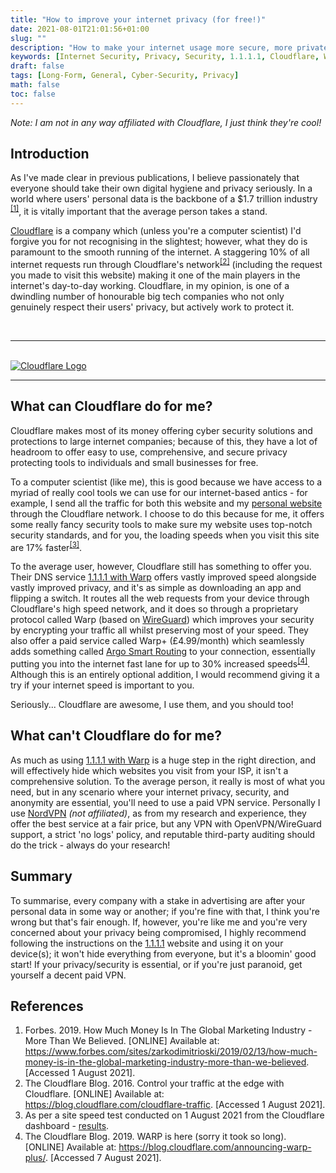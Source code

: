 ```yaml
---
title: "How to improve your internet privacy (for free!)"
date: 2021-08-01T21:01:56+01:00
slug: ""
description: "How to make your internet usage more secure, more private, and faster for free..."
keywords: [Internet Security, Privacy, Security, 1.1.1.1, Cloudflare, Warp, Warp+]
draft: false
tags: [Long-Form, General, Cyber-Security, Privacy]
math: false
toc: false
---
```


*Note: I am not in any way affiliated with Cloudflare, I just think they're cool!*

## Introduction
As I've made clear in previous publications, I believe passionately that everyone should take their own digital 
hygiene and privacy seriously. In a world where users' personal data is the backbone of a $1.7 trillion industry<sup>
[[1]](#references)</sup>, it is vitally important that the average person takes a stand.

[Cloudflare](https://www.cloudflare.com) is a company which (unless you're a computer scientist) I'd forgive you for 
not recognising in the slightest; however, what they do is paramount to the smooth running of the internet. 
A staggering 10% of all internet requests run through Cloudflare's network<sup>[[2]](#references)</sup> (including 
the request you made to visit this website) making it one of the main players in the internet's day-to-day working. 
Cloudflare, in my opinion, is one of a dwindling number of honourable big tech companies who not only genuinely 
respect their users' privacy, but actively work to protect it.

<br>

---

<br>
<a href="https://www.cloudflare.com" target="_blank"><img src="https://www.cloudflare.com/img/logo-web-badges/cf-logo-on-white-bg.svg" alt="Cloudflare Logo"></a>

<br>

---

## What can Cloudflare do for me?
Cloudflare makes most of its money offering cyber security solutions and protections to large internet companies; 
because of this, they have a lot of headroom to offer easy to use, comprehensive, and secure privacy protecting 
tools to individuals and small businesses for free.

To a computer scientist (like me), this is good because we have access to a myriad of really cool tools we can 
use for our internet-based antics - for example, I send all the traffic for both this website and my [personal website](https://gwood.dev)
through the Cloudflare network. I choose to do this because for me, it offers some really fancy security tools to 
make sure my website uses top-notch security standards, and for you, the loading speeds when you visit this site are 
17% faster<sup>[[3]](#references)</sup>.

To the average user, however, Cloudflare still has something to offer you. Their DNS service [1.1.1.1 with Warp](https://1.1.1.1)
offers vastly improved speed alongside vastly improved privacy, and it's as simple as downloading an app and 
flipping a switch. It routes all the web requests from your device through Cloudflare's high speed network, and it 
does so through a proprietary protocol called Warp (based on [WireGuard](https://www.wireguard.com)) which improves 
your security by encrypting your traffic all whilst preserving most of your speed. They also offer a paid service 
called Warp+ (£4.99/month) which seamlessly adds something called [Argo Smart Routing](https://blog.cloudflare.com/argo/) to your connection, essentially putting you into the 
internet fast lane for up to 30% increased speeds<sup>[[4]](#references)</sup>. Although this is an entirely optional 
addition, I would recommend giving it a try if your internet speed is important to you.

Seriously... Cloudflare are awesome, I use them, and you should too!

## What can't Cloudflare do for me?
As much as using [1.1.1.1 with Warp](https://1.1.1.1) is a huge step in the right direction, and will effectively 
hide which websites you visit from your ISP, it isn't a comprehensive solution. To the average person, it really is 
most of what you need, but in any scenario where your internet privacy, security, and anonymity are essential, 
you'll need to use a paid VPN service. Personally I use [NordVPN](https://nordvpn.com/) *(not affiliated)*, as from my 
research and experience, they offer the best service at a fair price, but any VPN with OpenVPN/WireGuard support, a 
strict 'no logs' policy, and reputable third-party auditing should do the trick - always do your research!

## Summary
To summarise, every company with a stake in advertising are after your personal data in some way or another; if 
you're fine with that, I think you're wrong but that's fair enough. If, however, you're like me and you're very 
concerned about your privacy being compromised, I highly recommend following the instructions on the [1.1.1.1](https://1.1.1.1)
website and using it on your device(s); it won't hide everything from everyone, but it's a bloomin' good start! If 
your privacy/security is essential, or if you're just paranoid, get yourself a decent paid VPN.

## References
1. Forbes. 2019. How Much Money Is In The Global Marketing Industry - More Than We Believed. [ONLINE] Available at: https://www.forbes.com/sites/zarkodimitrioski/2019/02/13/how-much-money-is-in-the-global-marketing-industry-more-than-we-believed. [Accessed 1 August 2021].
2. The Cloudflare Blog. 2016. Control your traffic at the edge with Cloudflare. [ONLINE] Available at: https://blog.cloudflare.com/cloudflare-traffic. [Accessed 1 August 2021].
3. As per a site speed test conducted on 1 August 2021 from the Cloudflare dashboard - [results](/blog/2021/08/img/sitespeedtest.png).
4. The Cloudflare Blog. 2019. WARP is here (sorry it took so long). [ONLINE] Available at: https://blog.cloudflare.com/announcing-warp-plus/. [Accessed 7 August 2021].
